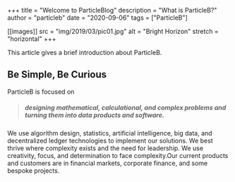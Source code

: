 +++
title = "Welcome to ParticleBlog"
description = "What is ParticleB?"
author = "particleb"
date = "2020-09-06"
tags = ["ParticleB"]

[[images]]
  src = "img/2019/03/pic01.jpg"
  alt = "Bright Horizon"
  stretch = "horizontal"
+++

This article gives a brief introduction about ParticleB.
<!--more-->

## Be Simple, Be Curious

ParticleB is focused on 
> ##### designing mathematical, calculational, and complex problems and turning them into data products and software.

We use algorithm design, statistics, artificial intelligence, big data, and decentralized ledger technologies to implement our solutions. We best thrive where complexity exists and the need for leadership. We use creativity, focus, and determination to face complexity.Our current products and customers are in financial markets, corporate finance, and some bespoke projects.


